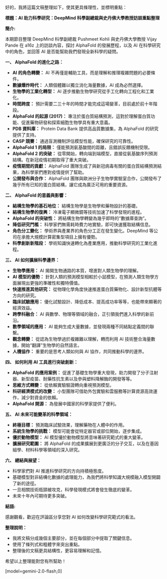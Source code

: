 好的，我將這篇文稿整理如下，使其更具條理性，並標明重點：

**標題：AI 助力科學研究：DeepMind 科學副總裁與史丹佛大學教授訪談重點整理**

**簡介:**

本期節目整理 DeepMind 科學副總裁 Pushmeet Kohli 與史丹佛大學教授 Vijay Pande 在 a16z 上的訪談內容，探討 AlphaFold 的發展歷程，以及 AI 在科學研究中的角色，並回答 AI 是否能幫助我們發現全新科學的疑問。

**一、 AlphaFold 的進化之路：**

*   **AI 的角色轉變：** AI 不再僅是輔助工具，而是理解和推理複雜問題的必要條件。
*   **數據爆炸時代：** 人類個體難以獨立消化海量數據，AI 成為必然選擇。
*   **生物學的工業化轉型：** AI 逐步推動生物學研究從手工化轉向工程化和工業化。
*   **時間跨度：** 預計需要二三十年的時間才能完成這場變革，目前處於前十年階段。
*   **AlphaFold 的起源 (2017)：** 專注於蛋白質結構預測，這對於理解蛋白質功能、促進藥物研發和探索細胞生物學具有重大意義。
*   **PDB 資料庫：** Protein Data Bank 提供高品質數據集，為 AlphaFold 的研究提供了支持。
*   **CASP 競賽：** 通過盲測機制評估模型性能，確保研究的可靠性。
*   **AlphaFold 1 的局限：** 僅能預測氨基酸間的距離，且錯誤反饋機制受限。
*   **AlphaFold 2 的突破：** 從零開始，轉向端到端模型，直接從氨基酸序列預測結構。在新冠疫情初期取得了重大突破。
*   **疫情期間的貢獻：** AlphaFold 團隊生成了與新冠病毒有關的蛋白質結構預測結果，為科學家們應對疫情提供了幫助。
*   **公開發布與合作：** AlphaFold 團隊與歐洲分子生物學實驗室合作，公開發布了幾乎所有已知的蛋白質結構，讓它成為廣泛可用的重要資源。

**二、 AlphaFold 的意義與影響：**

*   **結構生物學的基石地位：** 結構生物學是生物學和藥物設計的基礎。
*   **結構生物學的復興：** 冷凍電子顯微鏡等技術加速了科學發現的進程。
*   **AlphaFold 的突破性：** 將結構生物學轉變為幾乎即時的“數據庫查詢”。
*   **降低研究門檻：** 科學家們無需耗時費力地實驗，即可快速獲取結構信息。
*   **角色分工變化：** 學術界與產業界的角色分工正在發生變化。DeepMind 等公司在承擔大規模計算密集型項目上擁有優勢。
*   **科學創新新階段：** 學術知識快速轉化為產業應用，推動科學研究的工業化進程。

**三、 AI 如何擴展科學邊界：**

*   **生物學應用：** AI 揭開生物通路的本質，增進對人類生物學的理解。
*   **AI 模型的優勢：** 針對人類的預測模型相較於小鼠模型，在預測人類生物學方面展現出更強的準確性和獨特價值。
*   **快速推進其他研究：** 從物理化學角度快速推進蛋白質藥物化、設計新型抗體等方向的研究。
*   **臨床試驗應用：** 優化試驗設計、降低成本、提高成功率等等，也能帶來顯著的經濟效益。
*   **跨學科融合：** AI 與數學、物理等領域的融合，正引領我們進入科學的新前沿。
*   **數學領域的應用：** AI 能夠生成大量數據，並發現兩種不同結點定義間的聯繫。
*   **觀念轉變：** 從認為生物學過於複雜難以理解，轉而利用 AI 技術整合海量數據，開始“翻譯”生物學的自然語言。
*   **人機協作：** 重要的是思考人類如何與 AI 協作，共同推動科學的邊界。

**四、 如何利用 AI 工具進行突破創新：**

*   **AlphaFold 的應用案例：** 促進了基礎生物學重大發現，助力開發了分子注射器、新型疫苗、耐藥性抗生素以及參與塑料降解酶的開發等等。
*   **思維方式轉變：** 從依賴實驗驗證轉向重視預測模型。
*   **科研經濟模式的改變：** 小型團隊可借助外包實驗和雲服務等計算資源高效運作，減少對資金的依賴。
*   **AlphaFold 開源：** 為發展中國家的科學家提供了便利。

**五、 AI 未來可能變革的科學領域：**

*   **終極目標：** 預測臨床試驗效果，理解藥物在人體中的作用。
*   **系統生物學的挑戰：** 模型可能會從特定器官或部位開始，逐步集成。
*   **優於動物模型：** AI 模型優於動物模型將意味著研究範式的重大變革。
*   **擴展研究範圍：** 將 AlphaFold 的成果擴展到更廣泛的分子交互，以及在基因組學、材料科學等領域的深入研究。

**六、 總結與展望：**

*   科學家們對 AI 推進科學研究的方向持積極態度。
*   基礎模型對非結構化數據的處理能力，為我們將科學知識大規模融入模型開闢了新的途徑。
*   一旦相關技術瓶頸被攻克，科學發現模式將會發生徹底的變革。
*   未來十年內可期待更多突破。

**結語:**

感謝觀看，歡迎在評論區分享您對 AI 如何改變科學研究範式的看法。

**整理說明：**

*   我將文稿分成幾個主要部分，並在每個部分中提取了關鍵信息。
*   使用了條列式和粗體字來突出重點。
*   整理後的文稿更具結構性，更容易理解和記憶。

希望以上整理能對您有所幫助！

[model=gemini-2.0-flash,0]
